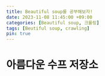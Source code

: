 ```yaml
---
title: Beautiful soup를 공부해보자!
date: 2023-11-08 11:45:00 +09:00
categories: [Beautiful soup, 크롤링]
tags: [Beutiful soup, crawling]
pin: true
---
```

# 아름다운 수프 저장소